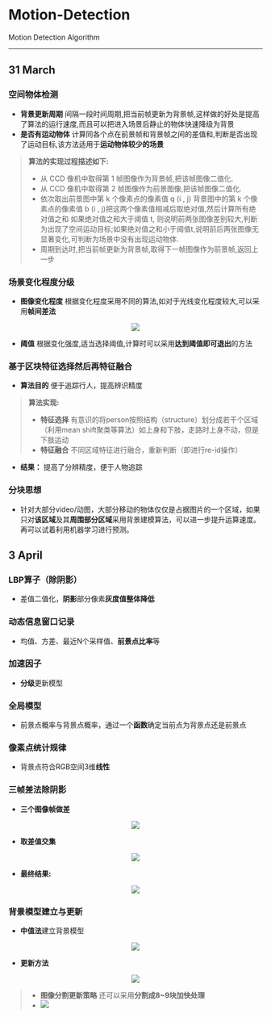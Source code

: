# Motion-Detection<br>
Motion Detection Algorithm
***
## 31 March
### 空间物体检测
- **背景更新周期** 间隔一段时间周期,把当前帧更新为背景帧,这样做的好处是提高了算法的运行速度,而且可以把进入场景后静止的物体快速降级为背景
- **是否有运动物体** 计算同各个点在前景帧和背景帧之间的差值和,判断是否出现了运动目标,该方法适用于**运动物体较少的场景**<br>
> **算法的实现过程描述如下:**
> -  从 CCD 像机中取得第 1 帧图像作为背景帧,把该帧图像二值化.
> -  从 CCD 像机中取得第 2 帧图像作为前景图像,把该帧图像二值化.
> -  依次取出前景图中第 k 个像素点的像素值 q (i , j) 背景图中的第 k 个像素点的像素值 b (i , j)把这两个像素值相减后取绝对值,然后计算所有绝对值之和 如果绝对值之和大于阈值 t, 则说明前两张图像差别较大,判断为出现了空间运动目标;如果绝对值之和小于阈值t,说明前后两张图像无显著变化,可判断为场景中没有出现运动物体.
> -  周期到达时,把当前帧更新为背景帧,取得下一帧图像作为前景帧,返回上一步
### 场景变化程度分级
- **图像变化程度**  根据变化程度采用不同的算法,如对于光线变化程度较大,可以采用**帧间差法**

<div align=center><img src="http://latex.codecogs.com/gif.latex?\sum_{x}\sum_{y}{|f_{current}(x,y)-f_{previous}(x,y)|}"> </img></div>

- **阈值** 根据变化强度,适当选择阈值,计算时可以采用**达到阈值即可退出**的方法
### 基于区块特征选择然后再特征融合
- **算法目的** 便于追踪行人，提高辨识精度
> **算法实现:**
> - **特征选择** 有意识的将person按照结构（structure）划分成若干个区域（利用mean shift聚类等算法）如上身和下肢，走路时上身不动，但是下肢运动
> - **特征融合** 不同区域特征进行融合，重新判断（即进行re-id操作）
- **结果：** 提高了分辨精度，便于人物追踪
### 分块思想
- 针对大部分video/动图，大部分移动的物体仅仅是占据图片的一个区域，如果只对**该区域**及其**周围部分区域**采用背景建模算法，可以进一步提升运算速度。再可以试着利用机器学习进行预测。
## 3 April
### LBP算子（除阴影） 
- 差值二值化，**阴影**部分像素**灰度值整体降低**
### 动态信息窗口记录
- 均值、方差、最近N个采样值、**前景点比率**等
### 加速因子
- **分级**更新模型
### 全局模型
- 前景点概率与背景点概率，通过一个**函数**确定当前点为背景点还是前景点
### 像素点统计规律
- 背景点符合RGB空间3维**线性**
### 三帧差法除阴影
- **三个图像帧做差**

<div align=center><img src="http://latex.codecogs.com/gif.latex?\\\left\{\begin{matrix}D_{k}=F_{k}-F_{k-1}\\D_{k-1}=F_{k-1}-F_{k-2}\end{matrix}\right."> </img></div>

- **取差值交集**

<div align=center><img src="http://latex.codecogs.com/gif.latex?M_{k-1}=D_{k}\cap%20D_{k-1}"> </img></div>

- **最终结果:**


<div align=center><img src="http://latex.codecogs.com/gif.latex?M_{k}=D_{k}-M_{k-1}"> </img></div>

### 背景模型建立与更新
- **中值法**建立背景模型

<div align=center><img src="http://latex.codecogs.com/gif.latex?B(x,y)=median[I_0(x,y),I_1(x,y)...I_N-1(x,y)]"> </img></div>

- **更新方法**

<div align=center><img src="http://latex.codecogs.com/gif.latex?B_n(x,y)=\alpha%20\cdot%20B_{n-1}(x,y)+(1-\alpha%20)\cdot%20I_n(x,y)"> </img></div>

> - **图像分割更新策略**  还可以采用**分割成8~9块加快处理**
> - <img src="http://latex.codecogs.com/gif.latex?B_n(x,y)=\alpha%20\cdot%20B_{n-1}(x,y)+(1-\alpha%20)\cdot%20I_n(x,y)"> </img>
